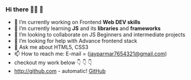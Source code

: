 ### Hi there :technologist:	 👋

- 🔭 I’m currently working on Frontend **Web DEV skills**
- 🌱 I’m currently learning **JS** and its **libraries** and **frameworks**
- 👯 I’m looking to collaborate on JS Beginners and intermediate projects
- 🤔 I’m looking for help with Advance frontend stack
- 💬 Ask me about HTML5, CSS3
- 📫 How to reach me: E-mail = (jayparmar7654321@gmail.com)
- checkout my work below :point_down: :point_down: :point_down:
- http://github.com - automatic!
[GitHub](http://github.com)

